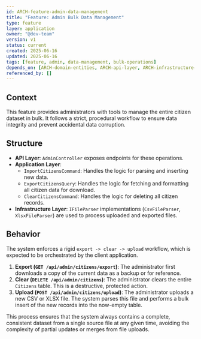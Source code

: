 ```yaml
---
id: ARCH-feature-admin-data-management
title: "Feature: Admin Bulk Data Management"
type: feature
layer: application
owner: "@dev-team"
version: v1
status: current
created: 2025-06-16
updated: 2025-06-16
tags: [feature, admin, data-management, bulk-operations]
depends_on: [ARCH-domain-entities, ARCH-api-layer, ARCH-infrastructure-layer]
referenced_by: []
---
```


## Context

This feature provides administrators with tools to manage the entire citizen dataset in bulk. It follows a strict, procedural workflow to ensure data integrity and prevent accidental data corruption.

## Structure

- **API Layer**: `AdminController` exposes endpoints for these operations.
- **Application Layer**:
  - `ImportCitizensCommand`: Handles the logic for parsing and inserting new data.
  - `ExportCitizensQuery`: Handles the logic for fetching and formatting all citizen data for download.
  - `ClearCitizensCommand`: Handles the logic for deleting all citizen records.
- **Infrastructure Layer**: `IFileParser` implementations (`CsvFileParser`, `XlsxFileParser`) are used to process uploaded and exported files.

## Behavior

The system enforces a rigid `export -> clear -> upload` workflow, which is expected to be orchestrated by the client application.

1.  **Export (`GET /api/admin/citizens/export`)**: The administrator first downloads a copy of the current data as a backup or for reference.
2.  **Clear (`DELETE /api/admin/citizens`)**: The administrator clears the entire `Citizens` table. This is a destructive, protected action.
3.  **Upload (`POST /api/admin/citizens/upload`)**: The administrator uploads a new CSV or XLSX file. The system parses this file and performs a bulk insert of the new records into the now-empty table.

This process ensures that the system always contains a complete, consistent dataset from a single source file at any given time, avoiding the complexity of partial updates or merges from file uploads.
